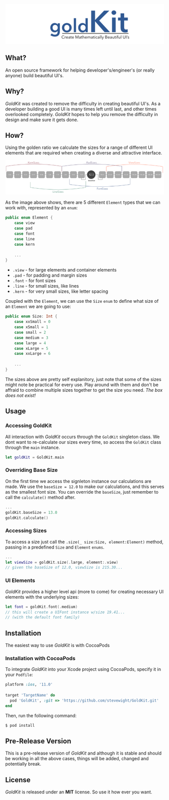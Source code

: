 ![GoldKit](images/goldKit-banner.png)

## What?
An open source framework for helping developer's/engineer's (or really anyone) build beautiful UI's.

## Why?
*GoldKit* was created to remove the difficulty in creating beautiful UI's.  As a developer building a good UI is many times left until last, and other times overlooked completely.  *GoldKit* hopes to help you remove the difficulty in design and make sure it gets done.

## How?
Using the golden ratio we calculate the sizes for a range of different UI elements that are required when creating a diverse and attractive interface.

![Layout of GoldKit sizes](images/goldKit-sizes-3.png)

As the image above shows, there are 5 different ``Element`` types that we can work with, represented by an ``enum``:

```swift
public enum Element {
    case view
    case pad
    case font
    case line
    case kern
    
    ...
}
```

* ``.view`` - for large elements and container elements
* ``.pad`` - for padding and margin sizes
* ``.font`` - for font sizes 
* ``.line`` - for small sizes, like lines
* ``.kern`` - for very small sizes, like letter spacing

Coupled with the ``Element``, we can use the ``Size`` ``enum`` to define what size of an ``Element`` we are going to use:

```swift
public enum Size: Int {
    case xxSmall = 0
    case xSmall = 1
    case small = 2
    case medium = 3
    case large = 4
    case xLarge = 5
    case xxLarge = 6
    
    ...
}
```
The sizes above are pretty self explanitory, just note that some of the sizes might note be practical for every use.  Play around with them and don't be affraid to combine multiple sizes together to get the size you need.  *The box does not exist!*

## Usage

### Accessing GoldKit
All interaction with *GoldKit* occurs through the ``GoldKit`` singleton class.  We dont want to re-calculate our sizes every time, so access the ``GoldKit`` class through the ``main`` instance.

```swift
let goldKit = GoldKit.main
```

### Overriding Base Size
On the first time we access the signleton instance our calculations are made.  We use the ``baseSize = 12.0`` to make our calculations, and this serves as the smallest font size.  You can override the ``baseSize``, just remember to call the ``calculate()`` method after.

```swift
...
goldKit.baseSize = 13.0
goldKit.calculate()
```

### Accessing Sizes
To access a size just call the ``.size(_ size:Size, element:Element)`` method, passing in a predefined ``Size`` and ``Element`` ``enums``.

```swift
...
let viewSize = goldKit.size(.large, element:.view)
// given the baseSize of 12.0, viewSize is 215.30...
```

### UI Elements

*GoldKit* provides a higher level api (more to come) for creating necessary UI elements with the underlying sizes:

```swift
let font = goldKit.font(.medium)
// this will create a UIFont instance w/size 19.41...
// (with the default font family)
```

## Installation
The easiest way to use *GoldKit* is with CocoaPods

### Installation with CocoaPods
To integrate *GoldKit* into your Xcode project using CocoaPods, specify it in your `Podfile`:

```ruby
platform :ios, '11.0'

target 'TargetName' do
  pod 'GoldKit', :git => 'https://github.com/stevewight/GoldKit.git'
end
```

Then, run the following command:

```bash
$ pod install
```

## Pre-Release Version
This is a pre-release version of *GoldKit* and although it is stable and should be working in all the above cases, things will be added, changed and potentially break.

## License
*GoldKit* is released under an **MIT** license.  So use it how ever you want.
